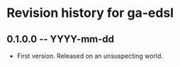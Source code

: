 # Revision history for ga-edsl

## 0.1.0.0 -- YYYY-mm-dd

* First version. Released on an unsuspecting world.
